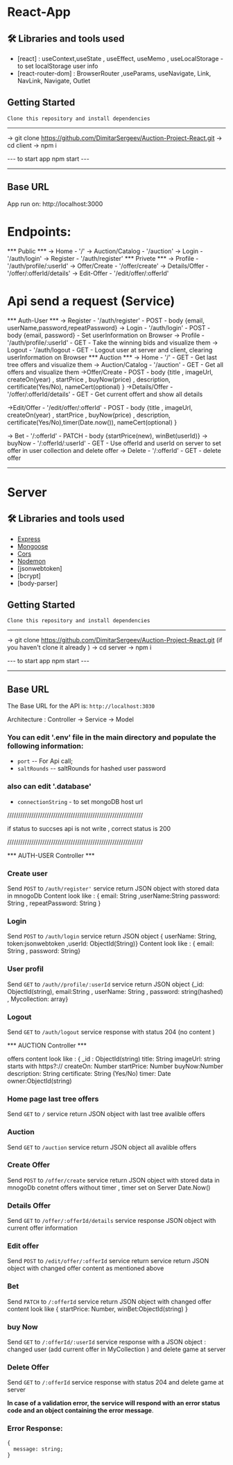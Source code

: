 # React-App

## 🛠 Libraries and tools used

 - [react] : useContext,useState , useEffect, useMemo , useLocalStorage - to set localStorage user info 
 - [react-router-dom] : BrowserRouter ,useParams, useNavigate, Link, NavLink, Navigate, Outlet

 ## Getting Started 
    
    Clone this repository and install dependencies

***

 -> git clone  https://github.com/DimitarSergeev/Auction-Project-React.git
 -> cd client
 -> npm i 

   --- to start app npm start --- 
***
## Base URL

 App run on: http://localhost:3000 

 # Endpoints: 

   *** Public ***
  -> Home - '/'
  -> Auction/Catalog - '/auction'
  -> Login - '/auth/login'
  -> Register - '/auth/register'
  *** Privete ***
  -> Profile - '/auth/profile/:userId'
  -> Offer/Create - '/offer/create'
  -> Details/Offer - '/offer/:offerId/details'
  -> Edit-Offer - '/edit/offer/:offerId'
 
 # Api send a request (Service)

  *** Auth-User *** 
  -> Register - '/auth/register' - POST - body {email, userName,password,repeatPassword} 
  -> Login - '/auth/login' - POST - body {email, password} - Set userInformation on Browser
  -> Profile - '/auth/profile/:userId' - GET - Тake the winning bids and visualize them
  -> Logout - '/auth/logout - GET - Logout user at server and client, clearing userInformation on Browser 
  *** Auction ***
  -> Home - '/' - GET - Get last tree offers and visualize them
  -> Auction/Catalog - '/auction' - GET - Get all offers and visualize them
  ->Offer/Create - POST - body {title , imageUrl, createOn(year) , startPrice , buyNow(price) , description, certificate(Yes/No), nameCert(optional) }
  ->Details/Offer - '/offer/:offerId/details'  - GET - Get current offert and show all details 
 
  ->Edit/Offer - '/edit/offer/:offerId' - POST - body {title , imageUrl, createOn(year) , startPrice , buyNow(price) , description, certificate(Yes/No),timer(Date.now()), nameCert(optional) }
  
  -> Bet - '/:offerId' - PATCH - body {startPrice(new), winBet(userId)}
  -> buyNow - '/:offerId/:userId' - GET - Use offerId and userId on server to set offer in user collection and delete offer
  -> Delete - '/:offerId' - GET - delete offer 


*****************************************************************************************************************************************************************************

# Server 

## 🛠 Libraries and tools used

- [Express](https://expressjs.com/)
- [Mongoose](https://mongoosejs.com/)
- [Cors](https://github.com/expressjs/cors)
- [Nodemon](https://github.com/remy/nodemon)
- [jsonwebtoken]
- [bcrypt]
- [body-parser]


## Getting Started 
    
    Clone this repository and install dependencies

***

 -> git clone https://github.com/DimitarSergeev/Auction-Project-React.git (if you haven't clone it already )
 -> cd server
 -> npm i 

   --- to start app npm start --- 
***
## Base URL
The Base URL for the API is: `http://localhost:3030`

Architecture : Controller -> Service -> Model 

### You can edit '.env' file in the main directory and populate the following information:

- `port` -- For Api call;
- `saltRounds` -- saltRounds for hashed user password


### also can edit '.database'

- `connectionString` - to set mongoDB host url 


//////////////////////////////////////////////////////////////

if status to succses api is not write , correct status is 200 

//////////////////////////////////////////////////////////////

*** AUTH-USER Controller ***
### Create user 

 Send `POST` to `/auth/register'`  service return JSON object with stored data in mnogoDb 
 Content look like : { email: String ,userName:String password: String , repeatPassword: String }
  
### Login 

Send `POST` to `/auth/login` service return JSON object { userName: String, token:jsonwebtoken ,userId: ObjectId(String)}
Content look like : { email: String , password: String}

###  User profil 

Send `GET` to `/auth//profile/:userId` service return JSON object {_id: ObjectId(string), email:String , userName: String , password: string(hashed) , Mycollection: array}
  
###  Logout 

Send `GET` to `/auth/logout` service response with status 204 (no content )

*** AUCTION Controller ***

offers content look like : {
    _id : ObjectId(string)
    title: String 
    imageUrl: string starts with https?://
    createOn: Number
    startPrice: Number
    buyNow:Number
    description: String
    certificate: String (Yes/No)
    timer: Date 
    owner:ObjectId(string)

### Home page last tree offers 

Send `GET` to `/` service return JSON object with last tree avalible offers 

### Auction 

Send `GET` to `/auction` service return JSON object all avalible offers 

### Create Offer 

Send `POST` to `/offer/create` service return JSON object with stored data in mnogoDb
conetnt offers without timer , timer set on Server Date.Now()

### Details Offer 

Send `GET` to `/offer/:offerId/details` service response JSON object with current offer information


### Edit offer 

Send `POST` to `/edit/offer/:offerId` service return service return JSON object with changed offer
content as mentioned above 

### Bet 

Send `PATCH` to `/:offerId` service return JSON object with changed offer
content look like {
    startPrice: Number,
    winBet:ObjectId(string)
}

### buy Now 

Send `GET` to `/:offerId/:userId` service response with a JSON object :  changed user (add current offer in MyCollection ) and delete game at server

### Delete Offer 

Send `GET` to `/:offerId` service response with status 204 and delete game at server

**In case of a validation error, the service will respond with an error status code and an object containing the error message**.

### Error Response:

```
{
  message: string;
}
```

  






























<!-- # Getting Started with Create React App

This project was bootstrapped with [Create React App](https://github.com/facebook/create-react-app).

## Available Scripts

In the project directory, you can run:

### `npm start`

Runs the app in the development mode.\
Open [http://localhost:3000](http://localhost:3000) to view it in your browser.

The page will reload when you make changes.\
You may also see any lint errors in the console.

### `npm test`

Launches the test runner in the interactive watch mode.\
See the section about [running tests](https://facebook.github.io/create-react-app/docs/running-tests) for more information.

### `npm run build`

Builds the app for production to the `build` folder.\
It correctly bundles React in production mode and optimizes the build for the best performance.

The build is minified and the filenames include the hashes.\
Your app is ready to be deployed!

See the section about [deployment](https://facebook.github.io/create-react-app/docs/deployment) for more information.

### `npm run eject`

**Note: this is a one-way operation. Once you `eject`, you can't go back!**

If you aren't satisfied with the build tool and configuration choices, you can `eject` at any time. This command will remove the single build dependency from your project.

Instead, it will copy all the configuration files and the transitive dependencies (webpack, Babel, ESLint, etc) right into your project so you have full control over them. All of the commands except `eject` will still work, but they will point to the copied scripts so you can tweak them. At this point you're on your own.

You don't have to ever use `eject`. The curated feature set is suitable for small and middle deployments, and you shouldn't feel obligated to use this feature. However we understand that this tool wouldn't be useful if you couldn't customize it when you are ready for it.

## Learn More

You can learn more in the [Create React App documentation](https://facebook.github.io/create-react-app/docs/getting-started).

To learn React, check out the [React documentation](https://reactjs.org/).

### Code Splitting

This section has moved here: [https://facebook.github.io/create-react-app/docs/code-splitting](https://facebook.github.io/create-react-app/docs/code-splitting)

### Analyzing the Bundle Size

This section has moved here: [https://facebook.github.io/create-react-app/docs/analyzing-the-bundle-size](https://facebook.github.io/create-react-app/docs/analyzing-the-bundle-size)

### Making a Progressive Web App

This section has moved here: [https://facebook.github.io/create-react-app/docs/making-a-progressive-web-app](https://facebook.github.io/create-react-app/docs/making-a-progressive-web-app)

### Advanced Configuration

This section has moved here: [https://facebook.github.io/create-react-app/docs/advanced-configuration](https://facebook.github.io/create-react-app/docs/advanced-configuration)

### Deployment

This section has moved here: [https://facebook.github.io/create-react-app/docs/deployment](https://facebook.github.io/create-react-app/docs/deployment)

### `npm run build` fails to minify

This section has moved here: [https://facebook.github.io/create-react-app/docs/troubleshooting#npm-run-build-fails-to-minify](https://facebook.github.io/create-react-app/docs/troubleshooting#npm-run-build-fails-to-minify) -->
